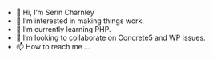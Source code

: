 - 👋 Hi, I’m Serin Charnley
- 👀 I’m interested in making things work.
- 🌱 I’m currently learning PHP.
- 💞️ I’m looking to collaborate on Concrete5 and WP issues.
- 📫 How to reach me ...

<!---
serincharnley/serincharnley is a ✨ special ✨ repository because its `README.md` (this file) appears on your GitHub profile.
You can click the Preview link to take a look at your changes.
--->
